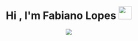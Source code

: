
<h1 align="center">Hi , I'm Fabiano Lopes <img src="https://media.giphy.com/media/3oz8xSx935n8Bjq4jm/giphy.gif?cid=ecf05e47iqto4e5i54iw7k12weysd7wo7jl93m7qrynsq90l&ep=v1_gifs_search&rid=giphy.gif&ct=g" width="35"></h1>
<p align="center">
  <a href="https://github.com/DenverCoder1/readme-typing-svg"><img src="https://readme-typing-svg.herokuapp.com?lines=Fullstack+Developer%20|%20College%20Professor%20;|%20Digital%20Lawyer%20|%20Digital%20Acountant%20|;Continuously%20studying%20new%20things&center=true&width=500&height=50"></a>
</p>
